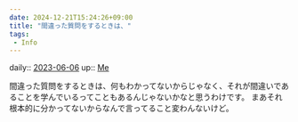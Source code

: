 ```yaml
---
date: 2024-12-21T15:24:26+09:00
title: "間違った質問をするときは、"
tags:
 - Info
---
```


daily:: [2023-06-06](/Daily_Note/2023-06-06.md)
up:: [Me](../Bar/Novel/Chaos/Me.md)

間違った質問をするときは、何もわかってないからじゃなく、それが間違いであることを学んでいるってこともあるんじゃないかなと思うわけです。
まあそれ根本的に分かってないからなんで言ってること変わんないけど。